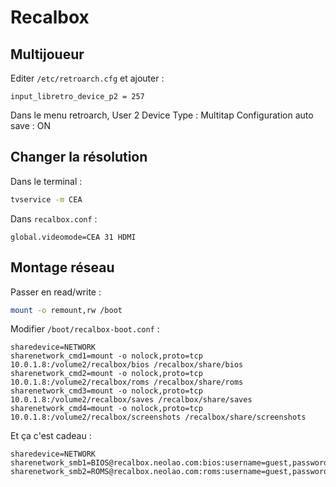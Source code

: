 Recalbox
========

Multijoueur
-----------

Editer `/etc/retroarch.cfg` et ajouter :

```
input_libretro_device_p2 = 257
```

Dans le menu retroarch, User 2 Device Type : Multitap
Configuration auto save : ON


Changer la résolution
---------------------

Dans le terminal :

```bash
tvservice -m CEA
```

Dans `recalbox.conf` :

```
global.videomode=CEA 31 HDMI
```

Montage réseau
--------------

Passer en read/write :

```bash
mount -o remount,rw /boot
```

Modifier `/boot/recalbox-boot.conf` :

```
sharedevice=NETWORK
sharenetwork_cmd1=mount -o nolock,proto=tcp 10.0.1.8:/volume2/recalbox/bios /recalbox/share/bios
sharenetwork_cmd2=mount -o nolock,proto=tcp 10.0.1.8:/volume2/recalbox/roms /recalbox/share/roms
sharenetwork_cmd3=mount -o nolock,proto=tcp 10.0.1.8:/volume2/recalbox/saves /recalbox/share/saves
sharenetwork_cmd4=mount -o nolock,proto=tcp 10.0.1.8:/volume2/recalbox/screenshots /recalbox/share/screenshots
```

Et ça c'est cadeau :

```
sharedevice=NETWORK
sharenetwork_smb1=BIOS@recalbox.neolao.com:bios:username=guest,password=guest
sharenetwork_smb2=ROMS@recalbox.neolao.com:roms:username=guest,password=guest
```
